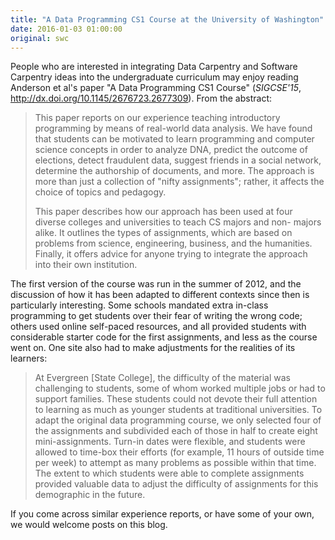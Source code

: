```yaml
---
title: "A Data Programming CS1 Course at the University of Washington"
date: 2016-01-03 01:00:00
original: swc
---
```

People who are interested in integrating Data Carpentry and Software Carpentry ideas into the undergraduate curriculum may enjoy reading
Anderson et al's paper "A Data Programming CS1 Course"
(*SIGCSE'15*, http://dx.doi.org/10.1145/2676723.2677309).
From the abstract:

> This paper reports on our experience teaching introductory programming by means of real-world data analysis.
> We have found that students can be motivated to learn programming and computer science concepts in order to analyze DNA,
> predict the outcome of elections,
> detect fraudulent data,
> suggest friends in a social network,
> determine the authorship of documents,
> and more.
> The approach is more than just a collection of "nifty assignments";
> rather, it affects the choice of topics and pedagogy.
>
> This paper describes how our approach has been used at four diverse colleges and universities to teach CS majors and non- majors alike.
> It outlines the types of assignments, which are based on problems from science, engineering, business, and the humanities.
> Finally, it offers advice for anyone trying to integrate the approach into their own institution.

The first version of the course was run in the summer of 2012,
and the discussion of how it has been adapted to different contexts since then is particularly interesting.
Some schools mandated extra in-class programming to get students over their fear of writing the wrong code;
others used online self-paced resources,
and all provided students with considerable starter code for the first assignments,
and less as the course went on.
One site also had to make adjustments for the realities of its learners:

> At Evergreen [State College],
> the difficulty of the material was challenging to students,
> some of whom worked multiple jobs or had to support families.
> These students could not devote their full attention to learning as much as younger students at traditional universities.
> To adapt the original data programming course,
> we only selected four of the assignments and subdivided each of those in half to create eight mini-assignments.
> Turn-in dates were flexible, and students were allowed to time-box their efforts
> (for example, 11 hours of outside time per week)
> to attempt as many problems as possible within that time.
> The extent to which students were able to complete assignments provided valuable data
> to adjust the difficulty of assignments for this demographic in the future.

If you come across similar experience reports,
or have some of your own,
we would welcome posts on this blog.
